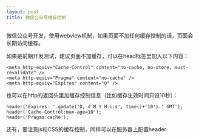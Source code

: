 ```yaml
---
layout: post
title: 微信公众号缓存控制
---
```


微信公众号开发，使用webview机制，如果页面不加任何缓存控制的话，页面会长期访问缓存。

如果是前期开发测试，建议页面不加缓存，可以在head标签里加入以下内容：

    <meta http-equiv="Cache-Control" content="no-cache, no-store, must-revalidate" />
    <meta http-equiv="Pragma" content="no-cache" />
    <meta http-equiv="Expires" content="0" />


也可以在http的返回头里加缓存控制信息（比如缓存生效时间只设10秒）：

    header('Expires: '.gmdate('D, d M Y H:i:s', time()+'10').' GMT');
    header('Cache-Control:max-age=10');
    header('Pragma:cache');

还有，要注意js和CSS的缓存控制，同样可以在服务器上配置header